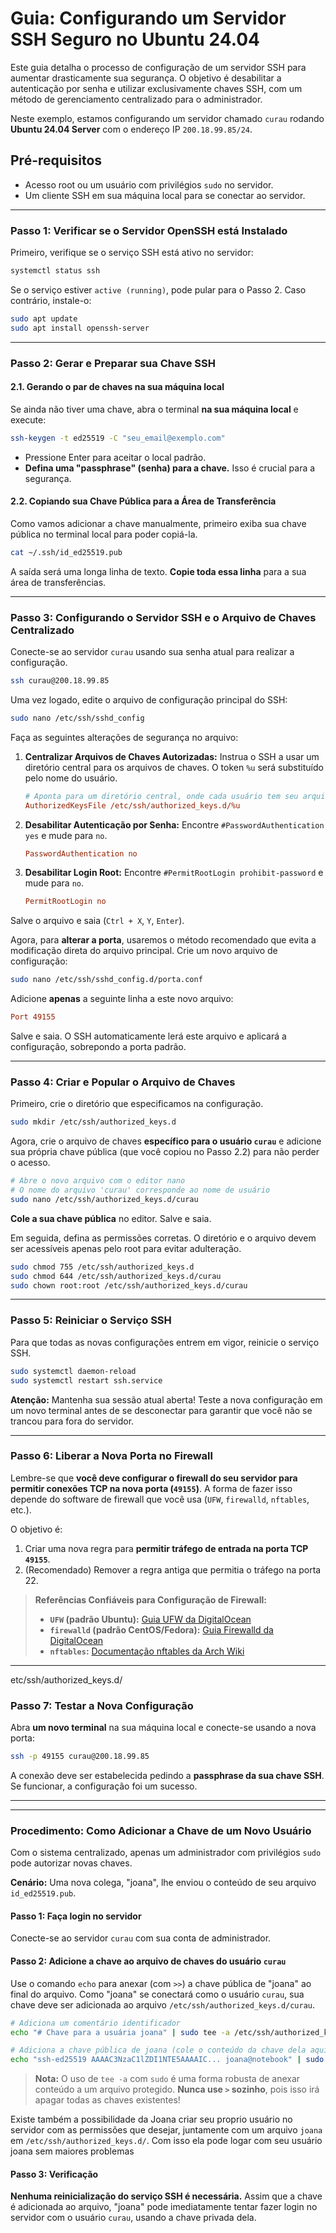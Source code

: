 # Guia: Configurando um Servidor SSH Seguro no Ubuntu 24.04

Este guia detalha o processo de configuração de um servidor SSH para aumentar drasticamente sua segurança. O objetivo é desabilitar a autenticação por senha e utilizar exclusivamente chaves SSH, com um método de gerenciamento centralizado para o administrador.

Neste exemplo, estamos configurando um servidor chamado `curau` rodando **Ubuntu 24.04 Server** com o endereço IP `200.18.99.85/24`.

## Pré-requisitos

*   Acesso root ou um usuário com privilégios `sudo` no servidor.
*   Um cliente SSH em sua máquina local para se conectar ao servidor.

---

### Passo 1: Verificar se o Servidor OpenSSH está Instalado

Primeiro, verifique se o serviço SSH está ativo no servidor:
```bash
systemctl status ssh
```
Se o serviço estiver `active (running)`, pode pular para o Passo 2. Caso contrário, instale-o:
```bash
sudo apt update
sudo apt install openssh-server
```

---

### Passo 2: Gerar e Preparar sua Chave SSH

#### 2.1. Gerando o par de chaves na sua máquina local

Se ainda não tiver uma chave, abra o terminal **na sua máquina local** e execute:
```bash
ssh-keygen -t ed25519 -C "seu_email@exemplo.com"
```
*   Pressione Enter para aceitar o local padrão.
*   **Defina uma "passphrase" (senha) para a chave.** Isso é crucial para a segurança.

#### 2.2. Copiando sua Chave Pública para a Área de Transferência

Como vamos adicionar a chave manualmente, primeiro exiba sua chave pública no terminal local para poder copiá-la.

```bash
cat ~/.ssh/id_ed25519.pub
```
A saída será uma longa linha de texto. **Copie toda essa linha** para a sua área de transferências.

---

### Passo 3: Configurando o Servidor SSH e o Arquivo de Chaves Centralizado

Conecte-se ao servidor `curau` usando sua senha atual para realizar a configuração.

```bash
ssh curau@200.18.99.85
```
Uma vez logado, edite o arquivo de configuração principal do SSH:
```bash
sudo nano /etc/ssh/sshd_config
```
Faça as seguintes alterações de segurança no arquivo:

1.  **Centralizar Arquivos de Chaves Autorizadas:**
    Instrua o SSH a usar um diretório central para os arquivos de chaves. O token `%u` será substituído pelo nome do usuário.
    ```ini
    # Aponta para um diretório central, onde cada usuário tem seu arquivo
    AuthorizedKeysFile /etc/ssh/authorized_keys.d/%u
    ```

2.  **Desabilitar Autenticação por Senha:**
    Encontre `#PasswordAuthentication yes` e mude para `no`.
    ```ini
    PasswordAuthentication no
    ```

3.  **Desabilitar Login Root:**
    Encontre `#PermitRootLogin prohibit-password` e mude para `no`.
    ```ini
    PermitRootLogin no
    ```
Salve o arquivo e saia (`Ctrl + X`, `Y`, `Enter`).

Agora, para **alterar a porta**, usaremos o método recomendado que evita a modificação direta do arquivo principal. Crie um novo arquivo de configuração:
```bash
sudo nano /etc/ssh/sshd_config.d/porta.conf
```
Adicione **apenas** a seguinte linha a este novo arquivo:
```ini
Port 49155
```
Salve e saia. O SSH automaticamente lerá este arquivo e aplicará a configuração, sobrepondo a porta padrão.

---

### Passo 4: Criar e Popular o Arquivo de Chaves

Primeiro, crie o diretório que especificamos na configuração.
```bash
sudo mkdir /etc/ssh/authorized_keys.d
```
Agora, crie o arquivo de chaves **específico para o usuário `curau`** e adicione sua própria chave pública (que você copiou no Passo 2.2) para não perder o acesso.

```bash
# Abre o novo arquivo com o editor nano
# O nome do arquivo 'curau' corresponde ao nome de usuário
sudo nano /etc/ssh/authorized_keys.d/curau
```
**Cole a sua chave pública** no editor. Salve e saia.

Em seguida, defina as permissões corretas. O diretório e o arquivo devem ser acessíveis apenas pelo root para evitar adulteração.
```bash
sudo chmod 755 /etc/ssh/authorized_keys.d
sudo chmod 644 /etc/ssh/authorized_keys.d/curau
sudo chown root:root /etc/ssh/authorized_keys.d/curau
```

---

### Passo 5: Reiniciar o Serviço SSH

Para que todas as novas configurações entrem em vigor, reinicie o serviço SSH.
```bash
sudo systemctl daemon-reload
sudo systemctl restart ssh.service
```
**Atenção:** Mantenha sua sessão atual aberta! Teste a nova configuração em um novo terminal antes de se desconectar para garantir que você não se trancou para fora do servidor.

---

### Passo 6: Liberar a Nova Porta no Firewall

Lembre-se que **você deve configurar o firewall do seu servidor para permitir conexões TCP na nova porta (`49155`)**. A forma de fazer isso depende do software de firewall que você usa (`UFW`, `firewalld`, `nftables`, etc.).

O objetivo é:
1.  Criar uma nova regra para **permitir tráfego de entrada na porta TCP `49155`**.
2.  (Recomendado) Remover a regra antiga que permitia o tráfego na porta 22.

> **Referências Confiáveis para Configuração de Firewall:**
> *   **`UFW` (padrão Ubuntu):** [Guia UFW da DigitalOcean](https://www.digitalocean.com/community/tutorials/how-to-set-up-a-firewall-with-ufw-on-ubuntu-22-04)
> *   **`firewalld` (padrão CentOS/Fedora):** [Guia Firewalld da DigitalOcean](https://www.digitalocean.com/community/tutorials/how-to-set-up-a-firewall-using-firewalld-on-centos-8)
> *   **`nftables`:** [Documentação nftables da Arch Wiki](https://wiki.archlinux.org/title/Nftables)

---
etc/ssh/authorized_keys.d/
### Passo 7: Testar a Nova Configuração

Abra **um novo terminal** na sua máquina local e conecte-se usando a nova porta:
```bash
ssh -p 49155 curau@200.18.99.85
```
A conexão deve ser estabelecida pedindo a **passphrase da sua chave SSH**. Se funcionar, a configuração foi um sucesso.

---
---

### Procedimento: Como Adicionar a Chave de um Novo Usuário

Com o sistema centralizado, apenas um administrador com privilégios `sudo` pode autorizar novas chaves.

**Cenário:** Uma nova colega, "joana", lhe enviou o conteúdo de seu arquivo `id_ed25519.pub`.

#### Passo 1: Faça login no servidor
Conecte-se ao servidor `curau` com sua conta de administrador.

#### Passo 2: Adicione a chave ao arquivo de chaves do usuário `curau`
Use o comando `echo` para anexar (com `>>`) a chave pública de "joana" ao final do arquivo. Como "joana" se conectará como o usuário `curau`, sua chave deve ser adicionada ao arquivo `/etc/ssh/authorized_keys.d/curau`.

```bash
# Adiciona um comentário identificador
echo "# Chave para a usuária joana" | sudo tee -a /etc/ssh/authorized_keys.d/curau

# Adiciona a chave pública de joana (cole o conteúdo da chave dela aqui)
echo "ssh-ed25519 AAAAC3NzaC1lZDI1NTE5AAAAIC... joana@notebook" | sudo tee -a /etc/ssh/authorized_keys.d/curau
```
> **Nota:** O uso de `tee -a` com `sudo` é uma forma robusta de anexar conteúdo a um arquivo protegido. **Nunca use `>` sozinho**, pois isso irá apagar todas as chaves existentes!

Existe também a possibilidade da Joana criar seu proprio usuário no servidor com as permissões que desejar, juntamente com um arquivo `joana` em `/etc/ssh/authorized_keys.d/`. Com isso ela pode logar com seu usuário joana sem maiores problemas

#### Passo 3: Verificação
**Nenhuma reinicialização do serviço SSH é necessária.** Assim que a chave é adicionada ao arquivo, "joana" pode imediatamente tentar fazer login no servidor com o usuário `curau`, usando a chave privada dela.